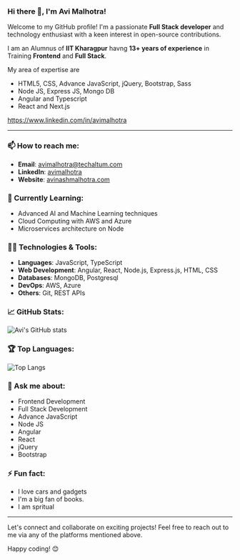 ### Hi there 👋, I'm Avi Malhotra!

Welcome to my GitHub profile! I'm a passionate **Full Stack developer** and technology enthusiast with a keen interest in open-source contributions.

I am an Alumnus of **IIT Kharagpur** havng **13+ years of experience** in Training **Frontend** and **Full Stack**.

My area of expertise are 
- HTML5, CSS, Advance JavaScript, jQuery, Bootstrap, Sass
- Node JS, Express JS, Mongo DB
- Angular and Typescript
- React and Next.js

https://www.linkedin.com/in/avimalhotra

---

### 📫 How to reach me:

- **Email**: [avimalhotra@techaltum.com](mailto:avimalhotra@techaltum.com)
- **LinkedIn**: [avimalhotra](https://www.linkedin.com/in/avimalhotra/)
- **Website**: [avinashmalhotra.com](https://www.avinashmalhotra.com)

### 🌱 Currently Learning:

- Advanced AI and Machine Learning techniques
- Cloud Computing with AWS and Azure
- Microservices architecture on Node

### 👨‍💻 Technologies & Tools:

- **Languages**: JavaScript, TypeScript
- **Web Development**: Angular, React, Node.js, Express.js, HTML, CSS
- **Databases**:  MongoDB, Postgresql
- **DevOps**: AWS, Azure
- **Others**: Git, REST APIs


### 📈 GitHub Stats:

![Avi's GitHub stats](https://github-readme-stats.vercel.app/api?username=avimalhotra&show_icons=true&theme=radical)

### 🏆 Top Languages:

![Top Langs](https://github-readme-stats.vercel.app/api/top-langs/?username=avimalhotra&layout=compact&theme=radical)

### 💬 Ask me about:

- Frontend Development
- Full Stack Development
- Advance JavaScript
- Node JS
- Angular
- React
- jQuery
- Bootstrap

### ⚡ Fun fact:

- I love cars and gadgets
- I'm a big fan of books.
- I am spritual

---

Let's connect and collaborate on exciting projects! Feel free to reach out to me via any of the platforms mentioned above.

Happy coding! 😊
